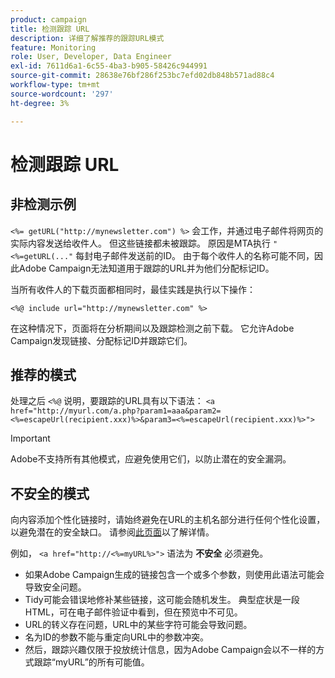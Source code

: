 ```yaml
---
product: campaign
title: 检测跟踪 URL
description: 详细了解推荐的跟踪URL模式
feature: Monitoring
role: User, Developer, Data Engineer
exl-id: 7611d6a1-6c55-4ba3-b905-58426c944991
source-git-commit: 28638e76bf286f253bc7efd02db848b571ad88c4
workflow-type: tm+mt
source-wordcount: '297'
ht-degree: 3%

---
```


# 检测跟踪 URL

## 非检测示例

`<%= getURL("http://mynewsletter.com") %>` 会工作，并通过电子邮件将网页的实际内容发送给收件人。 但这些链接都未被跟踪。 原因是MTA执行 `"<%=getURL(..."` 每封电子邮件发送前的ID。 由于每个收件人的名称可能不同，因此Adobe Campaign无法知道用于跟踪的URL并为他们分配标记ID。

当所有收件人的下载页面都相同时，最佳实践是执行以下操作：

`<%@ include url="http://mynewsletter.com" %>`

在这种情况下，页面将在分析期间以及跟踪检测之前下载。 它允许Adobe Campaign发现链接、分配标记ID并跟踪它们。

## 推荐的模式

处理之后 `<%@` 说明，要跟踪的URL具有以下语法： `<a href="http://myurl.com/a.php?param1=aaa&param2=<%=escapeUrl(recipient.xxx)%>&param3=<%=escapeUrl(recipient.xxx)%>">`

>[!IMPORTANT]
>
>Adobe不支持所有其他模式，应避免使用它们，以防止潜在的安全漏洞。

## 不安全的模式

向内容添加个性化链接时，请始终避免在URL的主机名部分进行任何个性化设置，以避免潜在的安全缺口。 请参阅[此页面](../../installation/using/privacy.md#url-personalization)以了解详情。

例如， `<a href="http://<%=myURL%>">` 语法为 **不安全** 必须避免。

* 如果Adobe Campaign生成的链接包含一个或多个参数，则使用此语法可能会导致安全问题。
* Tidy可能会错误地修补某些链接，这可能会随机发生。 典型症状是一段HTML，可在电子邮件验证中看到，但在预览中不可见。
* URL的转义存在问题，URL中的某些字符可能会导致问题。
* 名为ID的参数不能与重定向URL中的参数冲突。
* 然后，跟踪兴趣仅限于投放统计信息，因为Adobe Campaign会以不一样的方式跟踪“myURL”的所有可能值。
